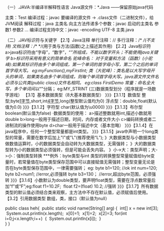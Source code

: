 （一）.JAVA:半编译半解释性语言
Java源文件：*.Java  ——保留原始java代码

主类：Test
编译过程：javac 要编译的源文件     -> .class文件（二进制文件），给JVM阅读
解释过程：java 主类名
向主方法传递多个参数：javac 启动的主类名 参数1 参数2 ...
编译过程支持中文：javac -encoding UTF-8 主类.java


（二）.JAV标识符与关键字
【2.1】Java注释
单行注释：//
多行注释：/*   */(不支持)
文档注释：/**   */(用于类与方法(函数)之上描述其作用)
【2.2】Java标识符
a>java标识符由“字母”，“数字”，“_”所组成，不能以数字开头；不能使用java关键字
b>标识符采用有意义的简单命名
驼峰命名：
对于变量和方法（函数）(小驼峰):如果其标识符由多个单词组成，第一个单词的首字母小写，第二个之后的单词首字母大写。
eg:myFunction(),myFirstInt;
类（大驼峰）：类名是以大写字母开头的单词，如果类名由多个单词组成，则每个单词首字母大写。java源文件文件名必须与公共类(public class)文件名相同。
eg:class FirstDemo
常量：命名全大写，多个单词间以“_”分隔；
eg:MY_STRINT
(三)数据类型划分（程序就是一场数字游戏）
【3.1】基本数据类型（8大基本数据类型）
》》》【3.1.1】数值型
​               整型;byte[1字节](-128-127),short,int[4字节](-2^31-2^31-1),long(整型默认值均为0)
​               浮点型：double,float(默认值为0.0)
》》》【3.1.2】字符型
​                char(默认值为\u0000)
》》》【3.1.3】布尔型
​                boolean(默认值为false)
·数据类型的使用：
a>描述整数就用int,描述小数就用double
b>long一般用于描述日期，时间，内存或者文件大小
c>编码转换或者二进制流的操作使用byte
d>char一般用于描述中文（基本忽略）
》》》【3.1.4】在java程序中，任何一个整型常量都是int类型。
》》》【3.1.5】java中声明一个long类型的常量，需要在数字后加上"l"或"L"(推荐使用“L”);
》大数据类型与小数据类型做数值运算时，小的数据类型会自动转为大数据类型，无需强转；
》大的数据类型转为小的数据类型必须强转，但是可能会丢失内容。
》小->大：类型声明；大->小：强制类型转换
***例外：byte类型与int 类型的转换整型常量赋值给byte变量时，若常量值在byte类型保存范围中可以直接赋值无需强转；整型变量无论是否在byte类型保存范围中，一律需要强转；
eg:
byte b1=120; //ok
int num=120;
byte b2=num1;   //error,必须强转
byte b3=130；  //error,超出byte范围，必须强转
》》》【3.1.6】小数默认为double类型，要声明float类型，需要在浮点数常量后加“f”或“F”;
​              eg:float  f1=10.2F;
​                   float  f2=(float) 10.2;   //强转
》》》【3.1.7】所有数据类型的默认值必须结合类来观察，主方法中不存在默认值，必须赋值后使用。
【3.2】引用数据类型
数组，类，接口（默认值为null）              



public class heh{
​    public static void name(String[] arg) {
​        int[] x = new int[3];
​        System.out.println(x.length);
​        x[0]=1;
​        x[1]=2;
​        x[2]=3;
​        for(int i=0;j<x.length;i++)
​        {
​            System.out.println(x[i]);
​        }   
​    }
}